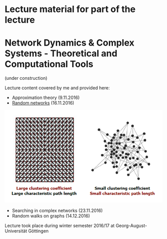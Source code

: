 # Lecture material for part of the lecture 
# Network Dynamics & Complex Systems - Theoretical and Computational Tools 
(under construction)

Lecture content covered by me and provided here:
- Approximation theory (9.11.2016)
- [Random networks](https://gitlab.com/di.ma/lecture-network-dynamics-and-complex-systems/-/blob/master/Lecture_16-11-16.pdf) (16.11.2016)

![alt text](random_networks.png "Title Text")
- Searching in complex networks (23.11.2016)
- Random walks on graphs (14.12.2016)


Lecture took place during winter semester 2016/17 at Georg-August-Universität Göttingen

